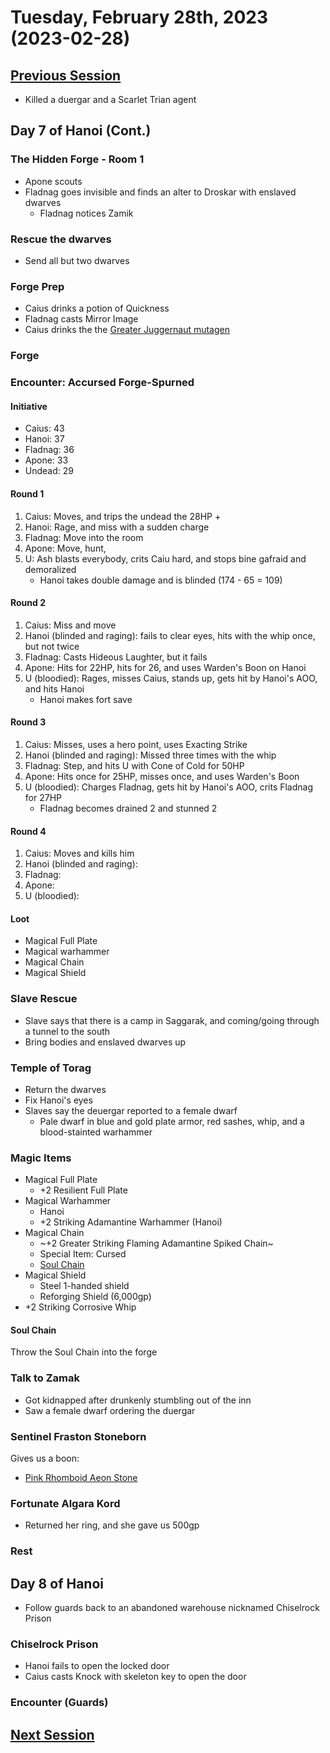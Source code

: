 # Tuesday, February 28th, 2023 (2023-02-28)

## [Previous Session](./2023-02-07.md)

- Killed a duergar and a Scarlet Trian agent

## Day 7 of Hanoi (Cont.)

### The Hidden Forge - Room 1

- Apone scouts
- Fladnag goes invisible and finds an alter to Droskar with enslaved dwarves
   - Fladnag notices Zamik

### Rescue the dwarves

- Send all but two dwarves 

### Forge Prep

- Caius drinks a potion of Quickness
- Fladnag casts Mirror Image
- Caius drinks the the [Greater Juggernaut mutagen](https://2e.aonprd.com/Equipment.aspx?ID=94)

### Forge

### Encounter: Accursed Forge-Spurned

#### Initiative

- Caius: 43
- Hanoi: 37
- Fladnag: 36
- Apone: 33
- Undead: 29

#### Round 1

1. Caius: Moves, and trips the undead the 28HP + 
1. Hanoi: Rage, and miss with a sudden charge
1. Fladnag: Move into the room
1. Apone: Move, hunt, 
1. U: Ash blasts everybody, crits Caiu hard, and stops bine gafraid and demoralized
   - Hanoi takes double damage and is blinded (174 - 65 = 109)

#### Round 2

1. Caius: Miss and move
1. Hanoi (blinded and raging): fails to clear eyes, hits with the whip once, but not twice
1. Fladnag: Casts Hideous Laughter, but it fails
1. Apone: Hits for 22HP, hits for 26, and uses Warden's Boon on Hanoi
1. U (bloodied): Rages, misses Caius, stands up, gets hit by Hanoi's AOO, and hits Hanoi
   - Hanoi makes fort save

#### Round 3

1. Caius: Misses, uses a hero point, uses Exacting Strike
1. Hanoi (blinded and raging): Missed three times with the whip
1. Fladnag: Step, and hits U with Cone of Cold for 50HP
1. Apone: Hits once for 25HP, misses once, and uses Warden's Boon
1. U (bloodied): Charges Fladnag, gets hit by Hanoi's AOO, crits Fladnag for 27HP
   - Fladnag becomes drained 2 and stunned 2

#### Round 4

1. Caius: Moves and kills him
1. Hanoi (blinded and raging): 
1. Fladnag: 
1. Apone: 
1. U (bloodied): 

#### Loot

- Magical Full Plate
- Magical warhammer
- Magical Chain
- Magical Shield

### Slave Rescue

- Slave says that there is a camp in Saggarak, and coming/going through a tunnel to the south
- Bring bodies and enslaved dwarves up

### Temple of Torag

- Return the dwarves
- Fix Hanoi's eyes
- Slaves say the deuergar reported to a female dwarf
   - Pale dwarf in blue and gold plate armor, red sashes, whip, and a blood-stainted warhammer

### Magic Items

- Magical Full Plate
   - +2 Resilient Full Plate
- Magical Warhammer
   - Hanoi
   - +2 Striking Adamantine Warhammer (Hanoi)
- Magical Chain 
   - ~+2 Greater Striking Flaming Adamantine Spiked Chain~
   - Special Item: Cursed
   - [Soul Chain](https://2e.aonprd.com/Equipment.aspx?ID=1737)
- Magical Shield
   - Steel 1-handed shield
   - Reforging Shield (6,000gp)
- +2 Striking Corrosive Whip

#### Soul Chain

Throw the Soul Chain into the forge

### Talk to Zamak

- Got kidnapped after drunkenly stumbling out of the inn
- Saw a female dwarf ordering the duergar

### Sentinel Fraston Stoneborn

Gives us a boon:

- [Pink Rhomboid Aeon Stone](https://2e.aonprd.com/Equipment.aspx?ID=407) 

### Fortunate Algara Kord

- Returned her ring, and she gave us 500gp

### Rest 

## Day 8 of Hanoi

- Follow guards back to an abandoned warehouse nicknamed Chiselrock Prison

### Chiselrock Prison

- Hanoi fails to open the locked door
- Caius casts Knock with skeleton key to open the door

### Encounter (Guards)

## [Next Session](./2022-03-08.md)
